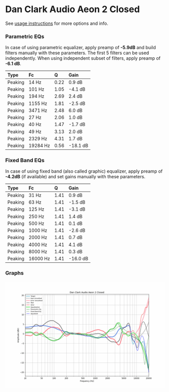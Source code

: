 # Dan Clark Audio Aeon 2 Closed
See [usage instructions](https://github.com/jaakkopasanen/AutoEq#usage) for more options and info.

### Parametric EQs
In case of using parametric equalizer, apply preamp of **-5.9dB** and build filters manually
with these parameters. The first 5 filters can be used independently.
When using independent subset of filters, apply preamp of **-6.1 dB**.

| Type    | Fc       |    Q | Gain     |
|:--------|:---------|:-----|:---------|
| Peaking | 14 Hz    | 0.22 | 0.9 dB   |
| Peaking | 101 Hz   | 1.05 | -4.1 dB  |
| Peaking | 194 Hz   | 2.69 | 2.4 dB   |
| Peaking | 1155 Hz  | 1.81 | -2.5 dB  |
| Peaking | 3471 Hz  | 2.48 | 6.0 dB   |
| Peaking | 27 Hz    | 2.06 | 1.0 dB   |
| Peaking | 40 Hz    | 1.47 | -1.7 dB  |
| Peaking | 49 Hz    | 3.13 | 2.0 dB   |
| Peaking | 2329 Hz  | 4.31 | 1.7 dB   |
| Peaking | 19284 Hz | 0.56 | -18.1 dB |

### Fixed Band EQs
In case of using fixed band (also called graphic) equalizer, apply preamp of **-4.2dB**
(if available) and set gains manually with these parameters.

| Type    | Fc       |    Q | Gain     |
|:--------|:---------|:-----|:---------|
| Peaking | 31 Hz    | 1.41 | 0.9 dB   |
| Peaking | 63 Hz    | 1.41 | -1.5 dB  |
| Peaking | 125 Hz   | 1.41 | -3.1 dB  |
| Peaking | 250 Hz   | 1.41 | 1.4 dB   |
| Peaking | 500 Hz   | 1.41 | 0.1 dB   |
| Peaking | 1000 Hz  | 1.41 | -2.6 dB  |
| Peaking | 2000 Hz  | 1.41 | 0.7 dB   |
| Peaking | 4000 Hz  | 1.41 | 4.1 dB   |
| Peaking | 8000 Hz  | 1.41 | 0.3 dB   |
| Peaking | 16000 Hz | 1.41 | -16.0 dB |

### Graphs
![](./Dan%20Clark%20Audio%20Aeon%202%20Closed.png)